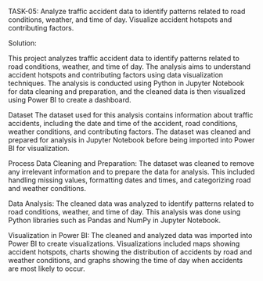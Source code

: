 TASK-05:
Analyze traffic accident data to identify patterns related to road conditions, weather, and time of day. Visualize accident hotspots and contributing factors.

Solution:

This project analyzes traffic accident data to identify patterns related to road conditions, weather, and time of day. The analysis aims to understand accident hotspots and contributing factors using data visualization techniques. The analysis is conducted using Python in Jupyter Notebook for data cleaning and preparation, and the cleaned data is then visualized using Power BI to create a dashboard.

Dataset
The dataset used for this analysis contains information about traffic accidents, including the date and time of the accident, road conditions, weather conditions, and contributing factors. The dataset was cleaned and prepared for analysis in Jupyter Notebook before being imported into Power BI for visualization.

Process
Data Cleaning and Preparation: The dataset was cleaned to remove any irrelevant information and to prepare the data for analysis. This included handling missing values, formatting dates and times, and categorizing road and weather conditions.

Data Analysis: The cleaned data was analyzed to identify patterns related to road conditions, weather, and time of day. This analysis was done using Python libraries such as Pandas and NumPy in Jupyter Notebook.

Visualization in Power BI: The cleaned and analyzed data was imported into Power BI to create visualizations. Visualizations included maps showing accident hotspots, charts showing the distribution of accidents by road and weather conditions, and graphs showing the time of day when accidents are most likely to occur.

